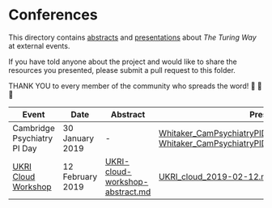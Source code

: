# Conferences

This directory contains [abstracts](abstracts) and [presentations](presentations) about *The Turing Way* at external events.

If you have told anyone about the project and would like to share the resources you presented, please submit a pull request to this folder.

THANK YOU to every member of the community who spreads the word! :sparkling_heart: :rocket: :star2:

| Event | Date | Abstract | Presentation |
| ----- | ---- | -------- | ------------ |
| Cambridge Psychiatry PI Day | 30 January 2019 | - | [Whitaker_CamPsychiatryPIDay_TheTuringWay_Jan2019.pptx](presentations/CambridgePsychiatry_PIDay_20190130/Whitaker_CamPsychiatryPIDay_TheTuringWay_Jan2019.pptx) [Whitaker_CamPsychiatryPIDay_TheTuringWay_Jan2019.pdf](presentations/CambridgePsychiatry_PIDay_20190130/Whitaker_CamPsychiatryPIDay_TheTuringWay_Jan2019.pdf)
| [UKRI Cloud Workshop](https://cloud.ac.uk/workshops/feb2019/) | 12 February 2019 | [UKRI-cloud-workshop-abstract.md](abstracts/UKRI-cloud-workshop-abstract.md) | [UKRI_cloud_2019-02-12.md](presentations/UKRI_cloud_2019-02-12/UKRI_cloud_demo_2019-02-12.md) 

